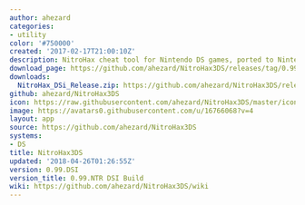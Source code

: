 ```yaml
---
author: ahezard
categories:
- utility
color: '#750000'
created: '2017-02-17T21:00:10Z'
description: NitroHax cheat tool for Nintendo DS games, ported to Nintendo 3DS
download_page: https://github.com/ahezard/NitroHax3DS/releases/tag/0.99.DSI
downloads:
  NitroHax_DSi_Release.zip: https://github.com/ahezard/NitroHax3DS/releases/download/0.99.DSI/NitroHax_DSi_Release.zip
github: ahezard/NitroHax3DS
icon: https://raw.githubusercontent.com/ahezard/NitroHax3DS/master/icon.bmp
image: https://avatars0.githubusercontent.com/u/16766068?v=4
layout: app
source: https://github.com/ahezard/NitroHax3DS
systems:
- DS
title: NitroHax3DS
updated: '2018-04-26T01:26:55Z'
version: 0.99.DSI
version_title: 0.99.NTR DSI Build
wiki: https://github.com/ahezard/NitroHax3DS/wiki
---
```


